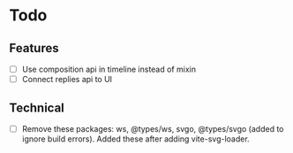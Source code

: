 # Todo

## Features

- [ ] Use composition api in timeline instead of mixin
- [ ] Connect replies api to UI

## Technical

- [ ] Remove these packages: ws, @types/ws, svgo, @types/svgo (added to ignore build errors). Added these after adding vite-svg-loader.
